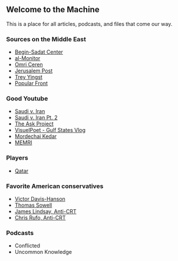 ## Welcome to the Machine

This is a place for all articles, podcasts, and files that come our way.

### Sources on the Middle East
- [Begin-Sadat Center](https://besacenter.org/)
- [al-Monitor](https://www.al-monitor.com/)
- [Omri Ceren](https://twitter.com/omriceren)
- [Jerusalem Post](https://www.jpost.com/)
- [Trey Yingst](https://twitter.com/TreyYingst)
- [Popular Front](https://www.popularfront.co/)


### Good Youtube
- [Saudi v. Iran](https://www.youtube.com/watch?v=VHcgnRl2xPM&t=1s)
- [Saudi v. Iran Pt. 2](https://www.youtube.com/watch?v=PvKoniTXWsQ)
- [The Ask Project](https://www.youtube.com/user/coreygilshuster)
- [VisuelPoet - Gulf States Vlog](https://www.youtube.com/user/visualpoet1)
- [Mordechai Kedar](https://www.youtube.com/watch?v=7sL_8BvqHo0)
- [MEMRI](https://www.youtube.com/channel/UC59Cpk70K2TwdmApJOTuW9g)


### Players
- [Qatar](https://github.com/dgrotch/WTTM/blob/main/Qatar.pdf)



### Favorite American conservatives
- [Victor Davis-Hanson](https://victorhanson.com/)
- [Thomas Sowell](https://www.tsowell.com/)
- [James Lindsay, Anti-CRT](https://newdiscourses.com/)
- [Chris Rufo, Anti-CRT](https://twitter.com/realchrisrufo)


### Podcasts
- Conflicted
- Uncommon Knowledge
